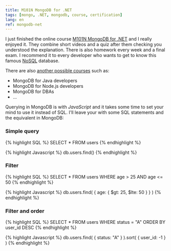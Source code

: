 ```yaml
---
title: M101N MongoDB for .NET 
tags: [mongo, .NET, mongodb, course, certification]
lang: en
ref: mongodb-net
---
```


I just finished the online course [M101N MongoDB for .NET](https://university.mongodb.com/courses/M101N/about) and I really enjoyed it. They combine short videos and a quiz after them checking you understood the explanation. There is also homework every week and a final exam.
I recommend it to every developer who wants to get to know this famous [NoSQL](http://www.mongodb.com/nosql-explained) database.

There are also [another possible courses](https://university.mongodb.com/courses/catalog) such as:

* MongoDB for Java developers
* MongoDB for Node.js developers
* MongoDB for DBAs
* ...

Querying in MongoDB is with *JavaScript* and it takes some time to set your mind to use it instead of SQL. I'll leave your with some SQL statements and the equivalent in MongoDB:

### Simple query

{% highlight SQL %}
SELECT *
FROM users
{% endhighlight %}

{% highlight Javascript %}
db.users.find()
{% endhighlight %}

### Filter

{% highlight SQL %}
SELECT *
FROM users
WHERE age > 25
AND   age <= 50
{% endhighlight %}

{% highlight Javascript %}
db.users.find(
   { age: { $gt: 25, $lte: 50 } }
)
{% endhighlight %}

### Filter and order

{% highlight SQL %}
SELECT *
FROM users
WHERE status = "A"
ORDER BY user_id DESC
{% endhighlight %}

{% highlight Javascript %}
db.users.find( { status: "A" } ).sort( { user_id: -1 } )
{% endhighlight %}